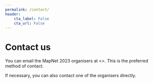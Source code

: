 ```yaml
---
permalink: /contact/
header:
    cta_label: False
    cta_url: False
---
```


<span></span>

# Contact us

You can email the MapNet 2023 organisers at <>. This is the preferred method of contact.

If necessary, you can also contact one of the organisers directly.





